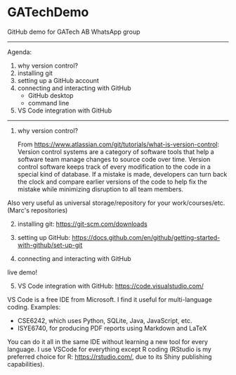 # GATechDemo
GitHub demo for GATech AB WhatsApp group

---------------------------
Agenda: 
1) why version control?
2) installing git 
3) setting up a GitHub account
4) connecting and interacting with GitHub
  	- GitHub desktop
  	- command line
5) VS Code integration with GitHub
---------------------------
1) why version control?

	From https://www.atlassian.com/git/tutorials/what-is-version-control:  
	Version control systems are a category of software tools that help a software team manage changes to source code over time. Version control software keeps track of every 		modification to the code in a special kind of database. If a mistake is made, developers can turn back the clock and compare earlier versions of the code to help fix the 			mistake while minimizing disruption to all team members.

Also very useful as universal storage/repository for your work/courses/etc. (Marc's repositories)

2) installing git: https://git-scm.com/downloads

3) setting up GitHub: https://docs.github.com/en/github/getting-started-with-github/set-up-git

4) connecting and interacting with GitHub 

live demo!

5) VS Code integration with GitHub: https://code.visualstudio.com/  

VS Code is a free IDE from Microsoft. I find it useful for multi-language coding. Examples:
- CSE6242, which uses Python, SQLite, Java, JavaScript, etc. 
- ISYE6740, for producing PDF reports using Markdown and LaTeX

You can do it all in the same IDE without learning a new tool for every language. I use VSCode for everything except R coding (RStudio is my preferred choice for R: https://rstudio.com/, due to its Shiny publishing capabilities).
